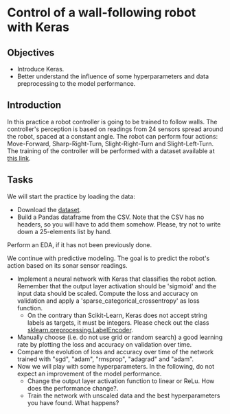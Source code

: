 # Control of a wall-following robot with Keras

## Objectives
- Introduce Keras.
- Better understand the influence of some hyperparameters and data preprocessing to the model performance.

## Introduction
In this practice a robot controller is going to be trained to follow walls. The controller's perception is based on readings from 24 sensors spread around the robot, spaced at a constant angle. The robot can perform four actions: Move-Forward, Sharp-Right-Turn, Slight-Right-Turn and Slight-Left-Turn. The training of the controller will be performed with a dataset available at [this link](https://raw.githubusercontent.com/dfbarrero/dataCourse/master/assignments/wall/sensor_readings_24.csv).

## Tasks

We will start the practice by loading the data:

- Download the [dataset](https://raw.githubusercontent.com/dfbarrero/dataCourse/master/assignments/wall/sensor_readings_24.csv). 
- Build a Pandas dataframe from the CSV. Note that the CSV has no headers, so you will have to add them somehow. Please, try not to write down a 25-elements list by hand.

Perform an EDA, if it has not been previously done.

We continue with predictive modeling. The goal is to predict the robot's action based on its sonar sensor readings. 

- Implement a neural network with Keras that classifies the robot action. Remember that the output layer activation should be 'sigmoid' and the input data should be scaled. Compute the loss and accuracy on validation and apply a 'sparse_categorical_crossentropy' as loss function.
  * On the contrary than Scikit-Learn, Keras does not accept string labels as targets, it must be integers. Please check out the class [sklearn.preprocessing.LabelEncoder](https://scikit-learn.org/stable/modules/generated/sklearn.preprocessing.LabelEncoder.html).
- Manually choose (i.e. do not use grid or random search) a good learning rate by plotting the loss and accuracy on validation over time. 
- Compare the evolution of loss and accuracy over time of the network trained with "sgd", "adam", "rmsprop", "adagrad" and "adam".
- Now we will play with some hyperparameters. In the following, do not expect an improvement of the model performance.
  * Change the output layer activation function to linear or ReLu. How does the performance change?.
  * Train the network with unscaled data and the best hyperparameters you have found. What happens?


